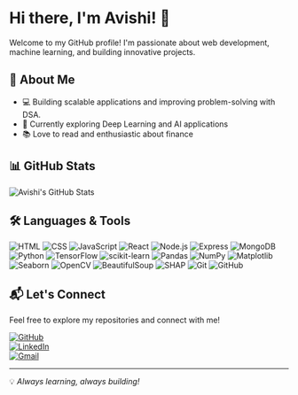 # Hi there, I'm Avishi! 👋

Welcome to my GitHub profile! I'm passionate about web development, machine learning, and building innovative projects.

## 🚀 About Me
- 💻 Building scalable applications and improving problem-solving with DSA. 
- 🤖 Currently exploring Deep Learning and AI applications
- 📚 Love to read and enthusiastic about finance

## 📊 GitHub Stats
![Avishi's GitHub Stats](https://github-readme-stats.vercel.app/api?username=Avishi2511&show_icons=true&theme=radical)

## 🛠️ Languages & Tools
![HTML](https://img.shields.io/badge/HTML-E34F26?style=for-the-badge&logo=html5&logoColor=white)
![CSS](https://img.shields.io/badge/CSS-1572B6?style=for-the-badge&logo=css3&logoColor=white)
![JavaScript](https://img.shields.io/badge/-JavaScript-F7DF1E?style=for-the-badge&logo=javascript&logoColor=black)
![React](https://img.shields.io/badge/-React-61DAFB?style=for-the-badge&logo=react&logoColor=white)
![Node.js](https://img.shields.io/badge/-Node.js-339933?style=for-the-badge&logo=node.js&logoColor=white)
![Express](https://img.shields.io/badge/-Express-000000?style=for-the-badge&logo=express&logoColor=white)
![MongoDB](https://img.shields.io/badge/-MongoDB-47A248?style=for-the-badge&logo=mongodb&logoColor=white)
![Python](https://img.shields.io/badge/-Python-3776AB?style=for-the-badge&logo=python&logoColor=white)
![TensorFlow](https://img.shields.io/badge/TensorFlow-FF6F00?style=for-the-badge&logo=tensorflow&logoColor=white)
![scikit-learn](https://img.shields.io/badge/scikit--learn-F7931E?style=for-the-badge&logo=scikit-learn&logoColor=white)
![Pandas](https://img.shields.io/badge/Pandas-150458?style=for-the-badge&logo=pandas&logoColor=white)
![NumPy](https://img.shields.io/badge/NumPy-013243?style=for-the-badge&logo=numpy&logoColor=white)
![Matplotlib](https://img.shields.io/badge/Matplotlib-0194E5?style=for-the-badge&logo=matplotlib&logoColor=white)
![Seaborn](https://img.shields.io/badge/Seaborn-3776AB?style=for-the-badge&logo=seaborn&logoColor=white)
![OpenCV](https://img.shields.io/badge/OpenCV-5C3EE8?style=for-the-badge&logo=opencv&logoColor=white)
![BeautifulSoup](https://img.shields.io/badge/BeautifulSoup-009688?style=for-the-badge&logo=python&logoColor=white)
![SHAP](https://img.shields.io/badge/SHAP-FF5733?style=for-the-badge&logo=python&logoColor=white)
![Git](https://img.shields.io/badge/Git-F05032?style=for-the-badge&logo=git&logoColor=white)
![GitHub](https://img.shields.io/badge/GitHub-181717?style=for-the-badge&logo=github&logoColor=white)


## 📬 Let's Connect

Feel free to explore my repositories and connect with me!  

[![GitHub](https://img.shields.io/badge/GitHub-Avishi2511-181717?style=for-the-badge&logo=github)](https://github.com/Avishi2511)  
[![LinkedIn](https://img.shields.io/badge/LinkedIn-Avishi2511-0077B5?style=for-the-badge&logo=linkedin&logoColor=white)](https://www.linkedin.com/in/avishi-mittal)  
[![Gmail](https://img.shields.io/badge/Gmail-avishi2511@gmail.com-D14836?style=for-the-badge&logo=gmail&logoColor=white)](mailto:avishimittal2004@gmail.com)  

---
💡 *Always learning, always building!*
